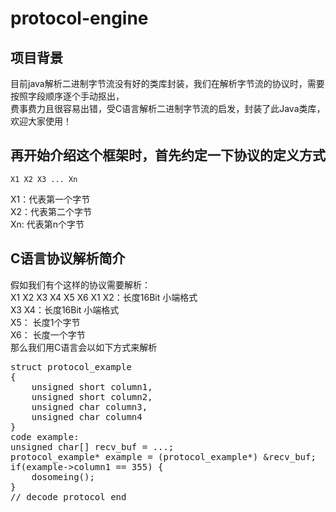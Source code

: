 # protocol-engine

## 项目背景
目前java解析二进制字节流没有好的类库封装，我们在解析字节流的协议时，需要按照字段顺序逐个手动抠出，<br>
费事费力且很容易出错，受C语言解析二进制字节流的启发，封装了此Java类库，欢迎大家使用！
## 再开始介绍这个框架时，首先约定一下协议的定义方式
	X1 X2 X3 ... Xn
X1：代表第一个字节<br>
X2：代表第二个字节<br>
Xn: 代表第n个字节
## C语言协议解析简介	
假如我们有个这样的协议需要解析：<br>
	X1 X2 X3 X4 X5 X6
X1 X2：长度16Bit 小端格式<br>
X3 X4：长度16Bit 小端格式<br>
X5： 长度1个字节 <br>
X6： 长度一个字节<br>
那么我们用C语言会以如下方式来解析	
<pre>
struct protocol_example
{
	unsigned short column1,
	unsigned short column2,
	unsigned char column3,
	unsigned char column4
}
code example:
unsigned char[] recv_buf = ...;
protocol_example* example = (protocol_example*) &recv_buf;
if(example->column1 == 355) {
	dosomeing();
}
// decode protocol end
</pre>

